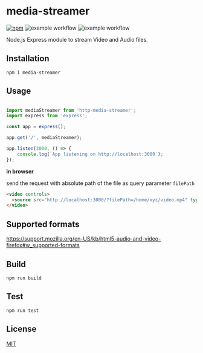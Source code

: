 # media-streamer

[![npm][npm-img]][npm-url]
![example workflow](https://github.com/indrajaala/media-streamer/actions/workflows/test.yml/badge.svg)
![example workflow](https://github.com/indrajaala/media-streamer/actions/workflows/npm-publish.yml/badge.svg)

Node.js Express module to stream Video and Audio files.

## Installation

```
npm i media-streamer
```

## Usage

```js

import mediaStreamer from 'http-media-streamer';
import express from 'express';

const app = express();

app.get('/', mediaStreamer);

app.listen(3000, () => {
    console.log(`App listening on http://localhost:3000`);
});
```

**in browser**

send the request with absolute path of the file as query parameter `filePath`

```html
<video controls>
  <source src="http://localhost:3000/?filePath=/home/xyz/video.mp4" type="video/mp4">
</video>
```

## Supported formats

https://support.mozilla.org/en-US/kb/html5-audio-and-video-firefox#w_supported-formats

## Build

```
npm run build
```

## Test

```
npm run test
```

## License

[MIT](http://opensource.org/licenses/MIT)

[npm-img]: https://img.shields.io/npm/v/media-streamer.svg
[npm-url]: https://npmjs.com/package/media-streamer
